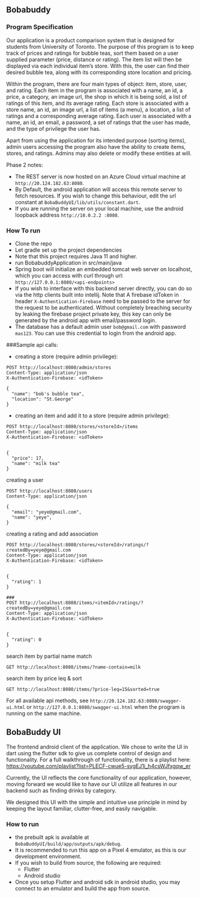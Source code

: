 ## Bobabuddy
### Program Specification
Our application is a product comparison system that is designed for students from University of Toronto. The purpose of this program is to keep track of prices and ratings for bubble teas, sort them based on a user supplied parameter (price, distance or rating). The item list will then be displayed via each individual item’s store. With this, the user can find their desired bubble tea, along with its corresponding store location and pricing.

Within the program, there are four main types of object: item, store, user, and rating. Each item in the program is associated with a name, an id, a price, a category, an image url, the shop in which it is being sold, a list of ratings of this item, and its average rating. Each store is associated with a store name, an id, an image url, a list of items (a menu), a location, a list of ratings and a corresponding average rating. Each user is associated with a name, an id, an email, a password, a set of ratings that the user has made, and the type of privilege the user has.

Apart from using the application for its intended purpose (sorting items), admin users accessing the program also have the ability to create items, stores, and ratings. Admins may also delete or modify these entities at will.

Phase 2 notes:

 - The REST server is now hosted on an Azure Cloud virtual machine at `http://20.124.182.63:8080`.
 - By Default, the android application will access this remote server to fetch resources. If you wish to change this behaviour, edit the url constant at `BobaBuddyUI/lib/utils/constant.dart`.
 - If you are running the server on your local machine, use the android loopback address `http://10.0.2.2 :8080`.
### How To run
- Clone the repo
- Let gradle set up the project dependencies
- Note that this project requires Java 11 and higher.
- run BobabuddyApplication in src/main/java
- Spring boot will initialize an embedded tomcat web server on localhost, which you can access with curl through
  url: `http://127.0.0.1:8080/<api-endpoints>`
- If you wish to interface with this backend server directly, you can do so via the http clients built into intellij. Note that A firebase idToken in header `X-Authentication-Firebase` need to be passed to the server for the request to be authenticated. Without completely breaching security by leaking the firebase project private key, this key can only be generated by the android app with email/password login.
- The database has a default admin user `bob@gmail.com` with password `mas123`. You can use this credential to login from the android app. 



###Sample api calls:

 - creating a store (require admin privilege):

```
POST http://localhost:8080/admin/stores
Content-Type: application/json
X-Authentication-Firebase: <idToken>

{
  "name": "bob's bubble tea",
  "location": "St.George"
}
```

 - creating an item and add it to a store (require admin privilege):

```
POST http://localhost:8080/stores/<storeId>/items
Content-Type: application/json
X-Authentication-Firebase: <idToken>


{
  "price": 17,
  "name": "milk tea"
}
```

creating a user

```
POST http://localhost:8080/users
Content-Type: application/json

{
  "email": "yeye@gmail.com",
  "name": "yeye",
}
```

creating a rating and add association

```
POST http://localhost:8080/stores/<storeId>/ratings/?createdBy=yeye@gmail.com
Content-Type: application/json
X-Authentication-Firebase: <idToken>


{
  "rating": 1
}

###
POST http://localhost:8080/items/<itemId>/ratings/?createdBy=yeye@gmail.com
Content-Type: application/json
X-Authentication-Firebase: <idToken>


{
  "rating": 0
}
```

search item by partial name match

```
GET http://localhost:8080/items/?name-contain=milk
```

search item by price leq & sort

```
GET http://localhost:8080/items/?price-leq=15&sorted=true

```

For all available api methods, see `http://20.124.182.63:8080/swagger-ui.html` or `http://127.0.0.1:8080/swagger-ui.html`
when the program is running on the same machine.

## BobaBuddy UI

The frontend android client of the application. We chose to write the UI in dart using the flutter sdk to give us complete control of design and 
functionality. For a full walkthrough of functionality, there is a playlist here: https://youtube.com/playlist?list=PLECF-cwue5-sygEJ1i_h4csWJfxgqw_er 

Currently, the UI reflects the core functionality of our application, however, moving forward we would like to have our UI utilize all features in our backend
such as finding drinks by category.

We designed this UI with the simple and intuitive use principle in mind by keeping the layout familiar, clutter-free, and easily navigable. 

### How to run
 - the prebuilt apk is available at `BobaBuddyUI/build/app/outputs/apk/debug`. 
 - It is recommended to run this app on a Pixel 4 emulator, as this is our development environment.
 - If you wish to build from source, the following are required:
   - Flutter 
   - Android studio 
 - Once you setup Flutter and android sdk in android studio, you may connect to an emulator and build the app from source.





